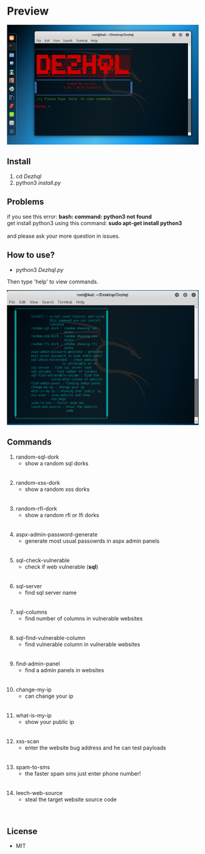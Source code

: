 <!DOCTYPE html>

<html>
    <head>
        <meta charset="utf-8">
    </head>
    <body>
        <h1>
            Preview
        </h1>
        <img src="img/home.png" alt="failed to load image">
        <h2>
            Install
        </h2>
        <ol>
            <li>
                cd <i>Dezhql</i>
            </li>
            <li>
                python3 <i>install.py</i>
            </li>
        </ol>
        <h2>
            Problems
        </h2>
        <p>
            if you see this error: <b>bash: command: python3 not found</b><br>get install python3 using this command: <b>sudo apt-get install python3</b></br><br>
        and please ask your more question in issues.</br>
        </p>
        <h2>
            How to use?
        </h2>
        <ul>
            <li>
            python3 <i>Dezhql.py</i>
            </li>
        </ul>
        <p>
            Then type 'help' to view commands.
        </p>
        <img src="img/help.png" alt="failed to load image">
        <h2>
            Commands
        </h2>
        <ol>
            <li>
                random-sql-dork <ul>
                    <li>show a random sql dorks</li>
                </ul>
            </li><br></br>
            <li>
                random-xss-dork <ul>
                    <li>show a random xss dorks</li>
                </ul>
            </li><br></br>
            <li>
                random-rfi-dork <ul>
                    <li>show a random rfi or lfi dorks</li>
                </ul>
            </li><br></br>
            <li>
                aspx-admin-password-generate <ul>
                    <li>generate most usual passowrds in aspx admin panels</li>
                </ul>
            </li><br></br>
            <li>
                sql-check-vulnerable <ul>
                    <li>check if web vulnerable (<b>sql</b>)</li>
                </ul>
            </li><br></br>
            <li>
                sql-server <ul>
                    <li>find sql server name</li>
                </ul>
            </li><br></br>
            <li>
                sql-columns <ul>
                    <li>find number of columns in vulnerable websites</li>
                </ul>
            </li><br></br>
            <li>
                sql-find-vulnerable-column <ul>
                    <li>find vulnerable column in vulnerable websites</li>
                </ul>
            </li><br></br>
            <li>
                find-admin-panel <ul>
                    <li>find a admin panels in websites</li>
                </ul>
            </li><br></br>
            <li>
                change-my-ip <ul>
                    <li>can change your ip</li>
                </ul>
            </li><br></br>
            <li>
                what-is-my-ip <ul>
                    <li>show your public ip</li>
                </ul>
            </li><br></br>
            <li>
                xss-scan <ul>
                    <li>enter the website bug address and he can test payloads</li>
                </ul>
            </li><br></br>
            <li>
                spam-to-sms <ul>
                    <li>the faster spam sms just enter phone number!</li>
                </ul>
            </li><br></br>
            <li>
                leech-web-source <ul>
                    <li>steal the target website source code</li>
                </ul>
            </li><br></br>
        </ol>
        <h2>
            License
        </h2>
        <ul>
            <li>
                MIT
            </li>
        </ul>
    </body>
</html>
